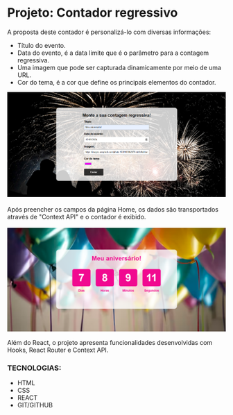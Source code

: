 # Projeto: Contador regressivo
A proposta deste contador é personalizá-lo com diversas informações:<br>
- Título do evento.
- Data do evento, é a data limite que é o parâmetro para a contagem regressiva.
- Uma imagem que pode ser capturada dinamicamente por meio de uma URL.
- Cor do tema, é a cor que define os principais elementos do contador.

<img src='./src/assets/count1.png'><br><br>
Após preencher os campos da página Home, os dados são transportados através de "Context API" e o contador é exibido.<br><br>
<img src='./src/assets/count2.png'><br>

Além do React, o projeto apresenta funcionalidades desenvolvidas com Hooks, React Router e Context API. 

### TECNOLOGIAS:
- HTML
- CSS
- REACT
- GIT/GITHUB
